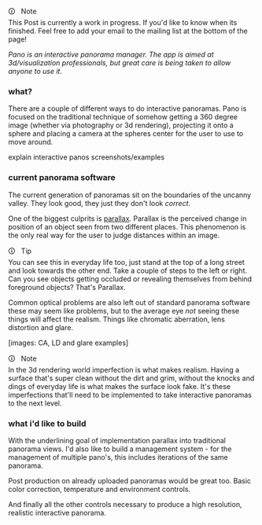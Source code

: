 <div  class="markdown-info">
<div  class="markdown-info-header">&#128712;  &nbsp; Note</div>
<div  class="markdown-info-body">
This Post is currently a work in progress. If you'd like to know when its finished. Feel free to add your email to the mailing list at the bottom of the page!
</div>
</div>

_Pano is an interactive panorama manager. The app is aimed at 3d/visualization professionals, but great care is being taken to allow anyone to use it._

### what?

There are a couple of different ways to do interactive panoramas. Pano is focused on the traditional technique of somehow getting a 360 degree image (whether via photography or 3d rendering), projecting it onto a sphere and placing a camera at the spheres center for the user to use to move around.

explain interactive panos
screenshots/examples

### current panorama software

The current generation of panoramas sit on the boundaries of the uncanny valley. They look good, they just they don't look *correct*.

One of the biggest culprits is [parallax](https://simple.wikipedia.org/wiki/Parallax). Parallax is the perceived change in position of an object seen from two different places. This phenomenon is the only real way for the user to judge distances within an image. 

<div  class="markdown-tip">
<div  class="markdown-tip-header">&#128712;  &nbsp; Tip</div>
<div  class="markdown-tip-body">
You can see this in everyday life too, just stand at the top of a long street and look towards the other end. Take a couple of steps to the left or right. 
Can you see objects getting occluded or revealing themselves from behind foreground objects? That's Parallax.
</div>
</div>

Common optical problems are also left out of standard panorama software these may seem like problems, but to the average eye _not_ seeing these things will affect the realism. Things like chromatic aberration, lens distortion and glare.

[images: CA, LD and glare examples]

<div  class="markdown-info">
<div  class="markdown-info-header">&#128712;  &nbsp; Note</div>
<div  class="markdown-info-body">
In the 3d rendering world imperfection is what makes realism. Having a surface that's super clean without the dirt and grim, without the knocks and dings of everyday life is what makes the surface look fake. It's these imperfections that'll need to be implemented to take interactive panoramas to the next level.
</div>
</div>

### what i'd  like to build

With the underlining goal of implementation parallax into traditional panorama views. I'd also like to build a management system - for the management of multiple pano's, this includes iterations of the same panorama.

Post production on already uploaded panoramas would be great too. Basic color correction, temperature and environment controls.

And finally all the other controls necessary to produce a high resolution, realistic interactive panorama.